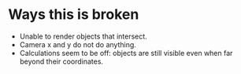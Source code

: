 # Ways this is broken

- Unable to render objects that intersect.
- Camera x and y do not do anything.
- Calculations seem to be off: objects are still visible even when far beyond their coordinates.